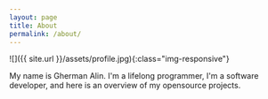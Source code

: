 ```yaml
---
layout: page
title: About
permalink: /about/
---
```


![]({{ site.url }}/assets/profile.jpg){:class="img-responsive"}

My name is Gherman Alin.
I'm a lifelong programmer, I'm a software developer,
  and here is an overview of my opensource projects.


